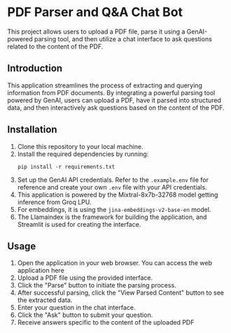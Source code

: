 # PDF Parser and Q&A Chat Bot

This project allows users to upload a PDF file, parse it using a GenAI-powered parsing tool, and then utilize a chat interface to ask questions related to the content of the PDF.


## Introduction
This application streamlines the process of extracting and querying information from PDF documents. By integrating a powerful parsing tool powered by GenAI, users can upload a PDF, have it parsed into structured data, and then interactively ask questions based on the content of the PDF.

## Installation

1. Clone this repository to your local machine.
2. Install the required dependencies by running:
    ```
    pip install -r requirements.txt
    ```
3. Set up the GenAI API credentials. Refer to the `.example.env` file for reference and create your own `.env` file with your API credentials.
4. This application is powered by the Mixtral-8x7b-32768 model getting inference from Groq LPU.
5. For embeddings, it is using the `jina-embeddings-v2-base-en` model.
6. The Llamaindex is the framework for building the application, and Streamlit is used for creating the interface.
    
## Usage

1. Open the application in your web browser. You can access the web application here
2. Upload a PDF file using the provided interface.
3. Click the "Parse" button to initiate the parsing process.
4. After successful parsing, click the "View Parsed Content" button to see the extracted data.
5. Enter your question in the chat interface.
6. Click the "Ask" button to submit your question.
7. Receive answers specific to the content of the uploaded PDF

